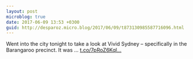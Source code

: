 ```yaml
---
layout: post
microblog: true
date: 2017-06-09 13:53 +0300
guid: http://desparoz.micro.blog/2017/06/09/t873130985587716096.html
---
```

Went into the city tonight to take a look at Vivid Sydney – specifically in the Barangaroo precinct.
It was ... [t.co/7pRoZ6Kql...](https://t.co/7pRoZ6Kqlz)
